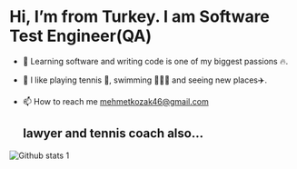   # Hi, I’m from Turkey. I am Software Test Engineer(QA)
- 👀 Learning software and writing code is one of my biggest passions 🔥. 
- 🕺 I like playing tennis 🎾, swimming 🏊🏽‍♂️  and seeing new places✈️.
- 📫 How to reach me mehmetkozak46@gmail.com

  ## lawyer and tennis coach also...

![Github stats 1](https://github-readme-stats.vercel.app/api?username=mehmetkozak&show_icons=true&theme=gradient) 

